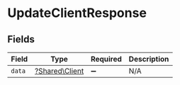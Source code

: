 # UpdateClientResponse


## Fields

| Field                                           | Type                                            | Required                                        | Description                                     |
| ----------------------------------------------- | ----------------------------------------------- | ----------------------------------------------- | ----------------------------------------------- |
| `data`                                          | [?Shared\Client](../../Models/Shared/Client.md) | :heavy_minus_sign:                              | N/A                                             |